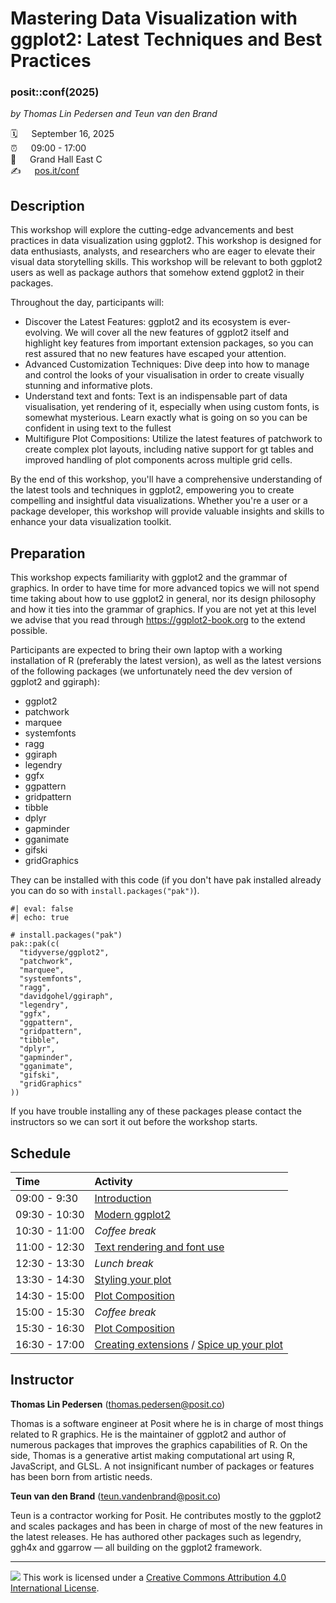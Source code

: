 Mastering Data Visualization with ggplot2: Latest Techniques and Best Practices
================

### posit::conf(2025)

*by Thomas Lin Pedersen and Teun van den Brand*

🗓 &emsp; September 16, 2025<br/>
⏰ &emsp; 09:00 - 17:00<br/>
🏨 &emsp; Grand Hall East C<br/>
✍️ &emsp; [pos.it/conf](http://pos.it/conf)


## Description
This workshop will explore the cutting-edge advancements and best practices in data visualization using ggplot2. This workshop is designed for data enthusiasts, analysts, and researchers who are eager to elevate their visual data storytelling skills. This workshop will be relevant to both ggplot2 users as well as package authors that somehow extend ggplot2 in their packages.

Throughout the day, participants will:

- Discover the Latest Features: ggplot2 and its ecosystem is ever-evolving. We will cover all the new features of ggplot2 itself and highlight key features from important extension packages, so you can rest assured that no new features have escaped your attention.
- Advanced Customization Techniques: Dive deep into how to manage and control the looks of your visualisation in order to create visually stunning and informative plots.
- Understand text and fonts: Text is an indispensable part of data visualisation, yet rendering of it, especially when using custom fonts, is somewhat mysterious. Learn exactly what is going on so you can be confident in using text to the fullest
- Multifigure Plot Compositions: Utilize the latest features of patchwork to create complex plot layouts, including native support for gt tables and improved handling of plot components across multiple grid cells.

By the end of this workshop, you'll have a comprehensive understanding of the latest tools and techniques in ggplot2, empowering you to create compelling and insightful data visualizations. Whether you're a user or a package developer, this workshop will provide valuable insights and skills to enhance your data visualization toolkit.

## Preparation
This workshop expects familiarity with ggplot2 and the grammar of graphics. In order to have time for more advanced topics we will not spend time taking about how to use ggplot2 in general, nor its design philosophy and how it ties into the grammar of graphics. If you are not yet at this level we advise that you read through https://ggplot2-book.org to the extend possible.

Participants are expected to bring their own laptop with a working installation of R (preferably the latest version), as well as the latest versions of the following packages (we unfortunately need the dev version of ggplot2 and ggiraph):

* ggplot2
* patchwork
* marquee
* systemfonts
* ragg
* ggiraph
* legendry
* ggfx
* ggpattern
* gridpattern
* tibble
* dplyr
* gapminder
* gganimate
* gifski
* gridGraphics

They can be installed with this code (if you don't have pak installed already you can do so with `install.packages("pak")`).

```{r}
#| eval: false
#| echo: true

# install.packages("pak")
pak::pak(c(
  "tidyverse/ggplot2",
  "patchwork",
  "marquee",
  "systemfonts",
  "ragg",
  "davidgohel/ggiraph",
  "legendry",
  "ggfx",
  "ggpattern",
  "gridpattern",
  "tibble",
  "dplyr",
  "gapminder",
  "gganimate",
  "gifski",
  "gridGraphics"
))
```

If you have trouble installing any of these packages please contact the instructors so we can sort it out before the workshop starts.

## Schedule

| Time          | Activity                                                   |
| :------------ | :--------------------------------------------------------- |
| 09:00 - 9:30  | [Introduction](sessions/1_introduction.qmd)                |
| 09:30 - 10:30 | [Modern ggplot2](sessions/2_ggplot2.qmd)                   |
| 10:30 - 11:00 | *Coffee break*                                             |
| 11:00 - 12:30 | [Text rendering and font use](sessions/3_text_fonts.qmd)   |
| 12:30 - 13:30 | *Lunch break*                                              |
| 13:30 - 14:30 | [Styling your plot](sessions/4_theme_guide.qmd)            |
| 14:30 - 15:00 | [Plot Composition](sessions/5_composition.qmd)             |
| 15:00 - 15:30 | *Coffee break*                                             |
| 15:30 - 16:30 | [Plot Composition](sessions/5_composition.qmd)             |
| 16:30 - 17:00 | [Creating extensions](sessions/6_extensions.qmd) / [Spice up your plot](sessions/7_fun.qmd) |

## Instructor

**Thomas Lin Pedersen** (thomas.pedersen@posit.co)

Thomas is a software engineer at Posit where he is in charge of most things related to R graphics. He is the maintainer of ggplot2 and author of numerous packages that improves the graphics capabilities of R. On the side, Thomas is a generative artist making computational art using R, JavaScript, and GLSL. A not insignificant number of packages or features has been born from artistic needs.

**Teun van den Brand** (teun.vandenbrand@posit.co)

Teun is a contractor working for Posit. He contributes mostly to the ggplot2 and scales packages and has been in charge of most of the new features in the latest releases. He has authored other packages such as legendry, ggh4x and ggarrow — all building on the ggplot2 framework.

-----

![](https://i.creativecommons.org/l/by/4.0/88x31.png) This work is licensed under a [Creative Commons Attribution 4.0 International License](https://creativecommons.org/licenses/by/4.0/).
